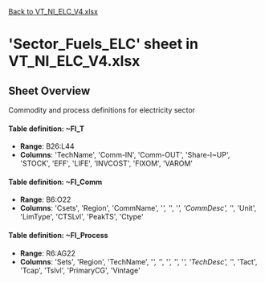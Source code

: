 [Back to VT_NI_ELC_V4.xlsx](README.md)

# 'Sector_Fuels_ELC' sheet in VT_NI_ELC_V4.xlsx

## Sheet Overview

Commodity and process definitions for electricity sector

#### Table definition: ~FI_T
- **Range**: B26:L44
- **Columns**: 'TechName', 'Comm-IN', 'Comm-OUT', 'Share-I~UP', 'STOCK', 'EFF', 'LIFE', 'INVCOST', 'FIXOM', 'VAROM'

#### Table definition: ~FI_Comm
- **Range**: B6:O22
- **Columns**: 'Csets', 'Region', 'CommName', '*', '*', '*', 'CommDesc', '*', 'Unit', 'LimType', 'CTSLvl', 'PeakTS', 'Ctype'

#### Table definition: ~FI_Process
- **Range**: R6:AG22
- **Columns**: 'Sets', 'Region', 'TechName', '*', '*', '*', '*', '*', 'TechDesc', '*', 'Tact', 'Tcap', 'Tslvl', 'PrimaryCG', 'Vintage'

